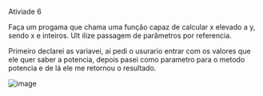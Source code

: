 Ativiade 6

Faça um progama que chama uma função capaz de calcular x elevado a y, sendo x e inteiros. Ult ilize passagem de parâmetros por referencia.

Primeiro declarei as variavei, ai pedi o usurario entrar com os valores que ele quer saber a potencia, depois pasei como parametro para o metodo potencia e de lá ele me retornou o resultado.

![image](https://user-images.githubusercontent.com/54037849/187040622-fea180b5-ffb0-4f14-84a0-5ddf1c2a1d61.png)
